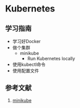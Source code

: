 # Kubernetes

## 学习指南

* 学习好Docker
* 做个集群
  * minikube
    * Run Kubernetes locally
* 使用kubectl命令
* 使用配置文件

## 参考文献

1. [minikube](https://github.com/kubernetes/minikube)
